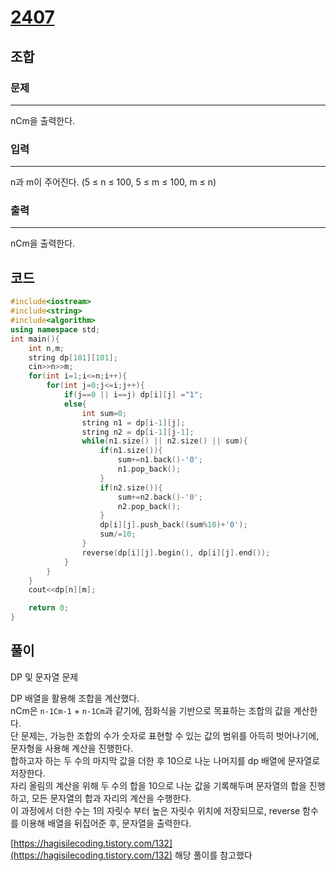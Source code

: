 # [2407](https://www.acmicpc.net/problem/2407)

## 조합

### 문제

---

nCm을 출력한다.

### 입력

---

n과 m이 주어진다. (5 ≤ n ≤ 100, 5 ≤ m ≤ 100, m ≤ n)

### 출력

---

nCm을 출력한다.

## 코드

```cpp
#include<iostream>
#include<string>
#include<algorithm>
using namespace std;
int main(){
    int n,m;
    string dp[101][101];
    cin>>n>>m;
    for(int i=1;i<=n;i++){
        for(int j=0;j<=i;j++){
            if(j==0 || i==j) dp[i][j] ="1";
            else{
                int sum=0;
                string n1 = dp[i-1][j];
                string n2 = dp[i-1][j-1];
                while(n1.size() || n2.size() || sum){
                    if(n1.size()){
                        sum+=n1.back()-'0';
                        n1.pop_back();
                    }
                    if(n2.size()){
                        sum+=n2.back()-'0';
                        n2.pop_back();
                    }
                    dp[i][j].push_back((sum%10)+'0');
                    sum/=10;
                }
                reverse(dp[i][j].begin(), dp[i][j].end());
            }
        }
    }
    cout<<dp[n][m];

    return 0;
}
```

## 풀이

DP 및 문자열 문제

DP 배열을 활용해 조합을 계산했다.  
nCm은 `n-1Cm-1` + `n-1Cm`과 같기에, 점화식을 기반으로 목표하는 조합의 값을 계산한다.  
단 문제는, 가능한 조합의 수가 숫자로 표현할 수 있는 값의 범위를 아득히 벗어나기에, 문자형을 사용해 계산을 진행한다.  
합하고자 하는 두 수의 마지막 값을 더한 후 10으로 나눈 나머지를 dp 배열에 문자열로 저장한다.  
자리 올림의 계산을 위해 두 수의 합을 10으로 나눈 값을 기록해두며 문자열의 합을 진행하고, 모든 문자열의 합과 자리의 계산을 수행한다.  
이 과정에서 더한 수는 1의 자릿수 부터 높은 자릿수 위치에 저장되므로, reverse 함수를 이용해 배열을 뒤집어준 후, 문자열을 출력한다.  

[https://hagisilecoding.tistory.com/132](https://hagisilecoding.tistory.com/132)
해당 풀이를 참고했다
